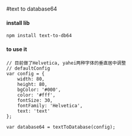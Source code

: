 #text to database64

#### install lib
```
npm install text-to-db64
```
#### to use it
```
// 目前做了Helvetica, yahei两种字体的垂直居中调整
// defaultConfig
var config = {
    width: 80,
    height: 80,
    bgColor: '#000',
    color: '#fff',
    fontSize: 30,
    fontFamily: 'Helvetica',
    text: 'text'
};

var database64 = textToDatabase(config);
```